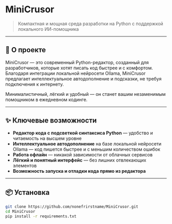 # MiniCrusor

> Компактная и мощная среда разработки на Python с поддержкой локального ИИ-помощника

---

## 🚀 О проекте

MiniCrusor — это современный Python-редактор, созданный для разработчиков, которые хотят писать код быстрее и с комфортом. Благодаря интеграции локальной нейросети Ollama, MiniCrusor предлагает интеллектуальное автодополнение и подсказки, не требуя подключения к интернету.

Минималистичный, лёгкий и удобный — он станет вашим незаменимым помощником в ежедневном кодинге.

---

## ✨ Ключевые возможности

- **Редактор кода с подсветкой синтаксиса Python** — удобство и читаемость на высшем уровне  
- **Интеллектуальное автодополнение** на базе локальной нейросети Ollama — код пишется быстрее и с меньшим количеством ошибок  
- **Работа офлайн** — никакой зависимости от облачных сервисов  
- **Лёгкий и понятный интерфейс** — без лишних отвлекающих элементов  
- **Возможность запуска и отладки кода прямо из редактора**

---

## 📦 Установка

```bash
git clone https://github.com/nonefrirstname/MiniCrusor.git
cd MiniCrusor
pip install -r requirements.txt
